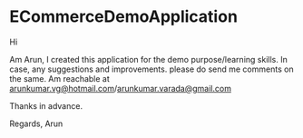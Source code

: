 # ECommerceDemoApplication

Hi 

Am Arun, I created this application for the demo purpose/learning skills.
In case, any suggestions and improvements. please do send me comments on the same.
Am reachable at arunkumar.vg@hotmail.com/arunkumar.varada@gmail.com

Thanks in advance.

Regards,
Arun

